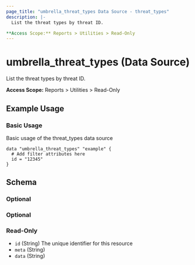 ```yaml
---
page_title: "umbrella_threat_types Data Source - threat_types"
description: |-
  List the threat types by threat ID.

**Access Scope:** Reports > Utilities > Read-Only
---
```


# umbrella_threat_types (Data Source)

List the threat types by threat ID.

**Access Scope:** Reports > Utilities > Read-Only

## Example Usage


### Basic Usage

Basic usage of the threat_types data source

```hcl
data "umbrella_threat_types" "example" {
  # Add filter attributes here
  id = "12345"
}
```



## Schema

### Optional



### Optional



### Read-Only

- `id` (String) The unique identifier for this resource
- `meta` (String) 
- `data` (String) 



